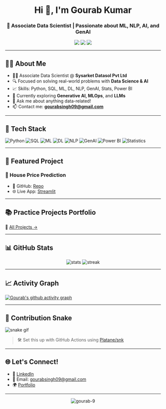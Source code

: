 <h1 align="center">Hi 👋, I'm Gourab Kumar</h1>
<h3 align="center">🚀 Associate Data Scientist | Passionate about ML, NLP, AI, and GenAI</h3>

<p align="center">
  <a href="https://www.linkedin.com/in/gourab-kumar/"><img src="https://img.shields.io/badge/LinkedIn-blue?style=for-the-badge&logo=linkedin" /></a>
  <a href="mailto:gourabsingh09@gmail.com"><img src="https://img.shields.io/badge/Gmail-red?style=for-the-badge&logo=gmail" /></a>
  <a href="https://sites.google.com/view/gourabsingh-info/projects?authuser=0"><img src="https://img.shields.io/badge/Portfolio-grey?style=for-the-badge" /></a>
</p>

---

## 👨‍💻 About Me

- 🧑‍💼 Associate Data Scientist @ **Sysarket Datasol Pvt Ltd**
- 🔍 Focused on solving real-world problems with **Data Science & AI**
- 📈 Skills: Python, SQL, ML, DL, NLP, GenAI, Stats, Power BI
- 🚀 Currently exploring **Generative AI, MLOps**, and **LLMs**
- 💬 Ask me about anything data-related!
- 📫 Contact me: **gourabsingh09@gmail.com**

---

## 🧰 Tech Stack

![Python](https://img.shields.io/badge/Python-3670A0?style=for-the-badge&logo=python&logoColor=white)
![SQL](https://img.shields.io/badge/SQL-005C84?style=for-the-badge&logo=sqlite&logoColor=white)
![ML](https://img.shields.io/badge/Machine%20Learning-yellow?style=for-the-badge)
![DL](https://img.shields.io/badge/Deep%20Learning-orange?style=for-the-badge)
![NLP](https://img.shields.io/badge/NLP-blueviolet?style=for-the-badge)
![GenAI](https://img.shields.io/badge/GenAI-ff69b4?style=for-the-badge)
![Power BI](https://img.shields.io/badge/PowerBI-F2C811?style=for-the-badge&logo=powerbi&logoColor=black)
![Statistics](https://img.shields.io/badge/Statistics-green?style=for-the-badge)

---

## 🚀 Featured Project

### 🏡 House Price Prediction
- 📂 GitHub: [Repo](https://github.com/gourab-9/house-price-prediction-mlproject-)
- 🌐 Live App: [Streamlit](https://apptrial2py-4d3txqs8sw2tlvp5uod65q.streamlit.app/)

---

## 📚 Practice Projects Portfolio

🧪 [All Projects →](https://sites.google.com/view/gourabsingh-info/projects?authuser=0)

---

## 📊 GitHub Stats

<p align="center">
  <img src="https://github-readme-stats.vercel.app/api?username=gourab-9&show_icons=true&theme=tokyonight" alt="stats" />
  <img src="https://github-readme-streak-stats.herokuapp.com/?user=gourab-9&theme=tokyonight" alt="streak" />
</p>

---

## 📈 Activity Graph

[![Gourab's github activity graph](https://github-readme-activity-graph.vercel.app/graph?username=gourab-9&theme=github-compact)](https://github.com/gourab-9)

---

## 🐍 Contribution Snake

![snake gif](https://github.com/gourab-9/gourab-9/blob/output/github-contribution-grid-snake.svg)

> 🛠️ Set this up with GitHub Actions using [Platane/snk](https://github.com/Platane/snk)

---

## 🌐 Let's Connect!

- 💼 [LinkedIn](https://www.linkedin.com/in/gourab-kumar/)
- 📧 Email: gourabsingh09@gmail.com
- 🌍 [Portfolio](https://sites.google.com/view/gourabsingh-info/projects?authuser=0)

---

<p align="center">
  <img src="https://komarev.com/ghpvc/?username=gourab-9&label=Profile%20views&color=0e75b6&style=flat" alt="gourab-9" />
</p>
